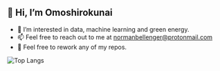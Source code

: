## 👋 Hi, I’m Omoshirokunai

- 👀 I’m interested in data, machine learning and green energy.
- 📫 Feel free to reach out to me at normanbellenger@protonmail.com
- 🤝 Feel free to rework any of my repos.

![Top Langs](https://github-readme-stats.vercel.app/api/top-langs/?username=Omoshirokunai&layout=compact&theme=dark&hide=Jupyter%20Notebook&langs_count=10)
